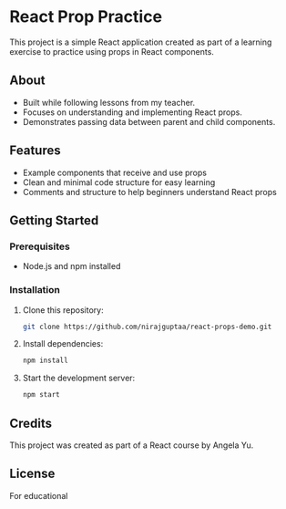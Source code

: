 # React Prop Practice

This project is a simple React application created as part of a learning exercise to practice using props in React components.

## About

- Built while following lessons from my teacher.
- Focuses on understanding and implementing React props.
- Demonstrates passing data between parent and child components.

## Features

- Example components that receive and use props
- Clean and minimal code structure for easy learning
- Comments and structure to help beginners understand React props

## Getting Started

### Prerequisites

- Node.js and npm installed

### Installation

1. Clone this repository:
   ```sh
   git clone https://github.com/nirajguptaa/react-props-demo.git
   
   ```
2. Install dependencies:
   ```sh
   npm install
   ```
3. Start the development server:
   ```sh
   npm start
   ```

## Credits

This project was created as part of a React course by Angela Yu.  


## License

For educational
